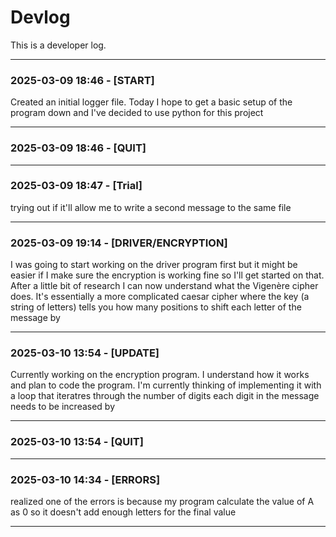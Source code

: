 # Devlog

This is a developer log.

---
### 2025-03-09 18:46 - [START]

Created an initial logger file. Today I hope to get a basic setup of the program down and I've decided to use python for this project

---
### 2025-03-09 18:46 - [QUIT]



---
### 2025-03-09 18:47 - [Trial]

trying out if it'll allow me to write a second message to the same file

---
### 2025-03-09 19:14 - [DRIVER/ENCRYPTION]

I was going to start working on the driver program first but it might be easier if I make sure the encryption is working fine so I'll get started on that. After a little bit of research I can now understand what the Vigenère cipher does. It's essentially a more complicated caesar cipher where the key (a string of letters) tells you how many positions to shift each letter of the message by

---
### 2025-03-10 13:54 - [UPDATE]

Currently working on the encryption program. I understand how it works and plan to code the program. I'm currently thinking of implementing it with a loop that iteratres through the number of digits each digit in the message needs to be increased by 

---
### 2025-03-10 13:54 - [QUIT]



---
### 2025-03-10 14:34 - [ERRORS]

realized one of the errors is because my program calculate the value of A as 0 so it doesn't add enough letters for the final value

---
